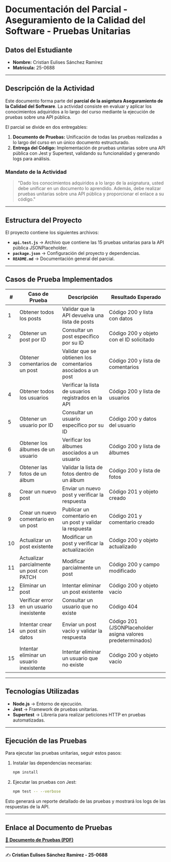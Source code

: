 # **Documentación del Parcial - Aseguramiento de la Calidad del Software - Pruebas Unitarias**

## **Datos del Estudiante**
- **Nombre:** Cristian Eulises Sánchez Ramírez  
- **Matrícula:** 25-0688  

---

## **Descripción de la Actividad**
Este documento forma parte del **parcial de la asigntura Aseguramiento de la Calidad del Software**. La actividad consiste en evaluar y aplicar los conocimientos adquiridos a lo largo del curso mediante la ejecución de pruebas sobre una API pública.

El parcial se divide en dos entregables:

1. **Documento de Pruebas:** Unificación de todas las pruebas realizadas a lo largo del curso en un único documento estructurado.
2. **Entrega del Código:** Implementación de pruebas unitarias sobre una API pública con Jest y Supertest, validando su funcionalidad y generando logs para análisis.

### **Mandato de la Actividad**
> "Dado los conocimientos adquiridos a lo largo de la asignatura, usted debe unificar en un documento lo aprendido. Además, debe realizar pruebas unitarias sobre una API pública y proporcionar el enlace a su código."

---

## **Estructura del Proyecto**
El proyecto contiene los siguientes archivos:

- **`api.test.js`** → Archivo que contiene las 15 pruebas unitarias para la API pública JSONPlaceholder.
- **`package.json`** → Configuración del proyecto y dependencias.
- **`README.md`** → Documentación general del parcial.

---

## **Casos de Prueba Implementados**

| # | Caso de Prueba | Descripción | Resultado Esperado |
|---|--------------|-------------|--------------------|
| 1 | Obtener todos los posts | Validar que la API devuelva una lista de posts | Código 200 y lista con datos |
| 2 | Obtener un post por ID | Consultar un post específico por su ID | Código 200 y objeto con el ID solicitado |
| 3 | Obtener comentarios de un post | Validar que se obtienen los comentarios asociados a un post | Código 200 y lista de comentarios |
| 4 | Obtener todos los usuarios | Verificar la lista de usuarios registrados en la API | Código 200 y lista de usuarios |
| 5 | Obtener un usuario por ID | Consultar un usuario específico por su ID | Código 200 y datos del usuario |
| 6 | Obtener los álbumes de un usuario | Verificar los álbumes asociados a un usuario | Código 200 y lista de álbumes |
| 7 | Obtener las fotos de un álbum | Validar la lista de fotos dentro de un álbum | Código 200 y lista de fotos |
| 8 | Crear un nuevo post | Enviar un nuevo post y verificar la respuesta | Código 201 y objeto creado |
| 9 | Crear un nuevo comentario en un post | Publicar un comentario en un post y validar la respuesta | Código 201 y comentario creado |
| 10 | Actualizar un post existente | Modificar un post y verificar la actualización | Código 200 y objeto actualizado |
| 11 | Actualizar parcialmente un post con PATCH | Modificar parcialmente un post | Código 200 y campo modificado |
| 12 | Eliminar un post | Intentar eliminar un post existente | Código 200 y objeto vacío |
| 13 | Verificar error en un usuario inexistente | Consultar un usuario que no existe | Código 404 |
| 14 | Intentar crear un post sin datos | Enviar un post vacío y validar la respuesta | Código 201 (JSONPlaceholder asigna valores predeterminados) |
| 15 | Intentar eliminar un usuario inexistente | Intentar eliminar un usuario que no existe | Código 200 y objeto vacío |


---

## **Tecnologías Utilizadas**
- **Node.js** → Entorno de ejecución.
- **Jest** → Framework de pruebas unitarias.
- **Supertest** → Librería para realizar peticiones HTTP en pruebas automatizadas.

---

## **Ejecución de las Pruebas**
Para ejecutar las pruebas unitarias, seguir estos pasos:

1. Instalar las dependencias necesarias:
   ```bash
   npm install
   ```
2. Ejecutar las pruebas con Jest:
   ```bash
   npm test -- --verbose
   ```

Esto generará un reporte detallado de las pruebas y mostrará los logs de las respuestas de la API.

---

## **Enlace al Documento de Pruebas**
[🔗 **Documento de Pruebas (PDF)**](https://unibedom-my.sharepoint.com/my?id=%2Fpersonal%2Fcsanchez32%5Fest%5Funibe%5Fedu%5Fdo%2FDocuments%2F25%2D0688%20Primer%20Parcial%2FCristian%20Sanchez%2025%2D0688%20%2D%20Actividad%20final%20primer%20parcial%2Epdf&parent=%2Fpersonal%2Fcsanchez32%5Fest%5Funibe%5Fedu%5Fdo%2FDocuments%2F25%2D0688%20Primer%20Parcial&ga=1)

---

✍️ **Cristian Eulises Sánchez Ramírez - 25-0688**

